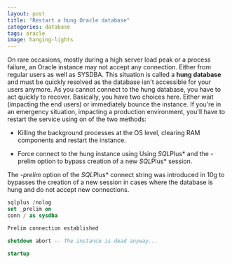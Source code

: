 ```yaml
---
layout: post
title: "Restart a hung Oracle database"
categories: database
tags: oracle
image: hanging-lights
---
```


On rare occasions, mostly during a high server load peak or a process failure, an Oracle instance may not accept any connection. Either from regular users as well as SYSDBA.
This situation is called a **hung database** and must be quickly resolved as the database isn't accessible for your users anymore.
As you cannot connect to the hung database, you have to act quickly to recover. Basically, you have two choices here. Either wait (impacting the end users) or immediately bounce the instance.
If you're in an emergency situation, impacting a production environment, you'll have to restart the service using on of the two methods:

- Killing the background processes at the OS level, clearing RAM components and restart the instance.

- Force connect to the hung instance using Using *SQL*Plus* and the -prelim option to bypass creation of a new *SQL*Plus* session.

The *-prelim* option of the *SQL*Plus* connect string was introduced in 10g to bypasses the creation of a new session in cases where the database is hung and do not accept new connections.

```sql
sqlplus /nolog
set _prelim on
conn / as sysdba

Prelim connection established

shutdown abort -- The instance is dead anyway...

startup
```
